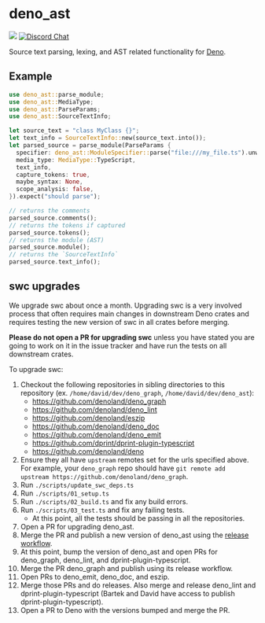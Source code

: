 # deno_ast

[![](https://img.shields.io/crates/v/deno_ast.svg)](https://crates.io/crates/deno_ast)
[![Discord Chat](https://img.shields.io/discord/684898665143206084?logo=discord&style=social)](https://discord.gg/deno)

Source text parsing, lexing, and AST related functionality for
[Deno](https://deno.land).

## Example

```rust
use deno_ast::parse_module;
use deno_ast::MediaType;
use deno_ast::ParseParams;
use deno_ast::SourceTextInfo;

let source_text = "class MyClass {}";
let text_info = SourceTextInfo::new(source_text.into());
let parsed_source = parse_module(ParseParams {
  specifier: deno_ast::ModuleSpecifier::parse("file:///my_file.ts").unwrap(),
  media_type: MediaType::TypeScript,
  text_info,
  capture_tokens: true,
  maybe_syntax: None,
  scope_analysis: false,
}).expect("should parse");

// returns the comments
parsed_source.comments();
// returns the tokens if captured
parsed_source.tokens();
// returns the module (AST)
parsed_source.module();
// returns the `SourceTextInfo`
parsed_source.text_info();
```

## swc upgrades

We upgrade swc about once a month. Upgrading swc is a very involved process that
often requires main changes in downstream Deno crates and requires testing the
new version of swc in all crates before merging.

**Please do not open a PR for upgrading swc** unless you have stated you are
going to work on it in the issue tracker and have run the tests on all
downstream crates.

To upgrade swc:

1. Checkout the following repositories in sibling directories to this repository
   (ex. `/home/david/dev/deno_graph`, `/home/david/dev/deno_ast`):
   - https://github.com/denoland/deno_graph
   - https://github.com/denoland/deno_lint
   - https://github.com/denoland/eszip
   - https://github.com/denoland/deno_doc
   - https://github.com/denoland/deno_emit
   - https://github.com/dprint/dprint-plugin-typescript
   - https://github.com/denoland/deno
1. Ensure they all have `upstream` remotes set for the urls specified above. For
   example, your `deno_graph` repo should have
   `git remote add upstream https://github.com/denoland/deno_graph`.
1. Run `./scripts/update_swc_deps.ts`
1. Run `./scripts/01_setup.ts`
1. Run `./scripts/02_build.ts` and fix any build errors.
1. Run `./scripts/03_test.ts` and fix any failing tests.
   - At this point, all the tests should be passing in all the repositories.
1. Open a PR for upgrading deno_ast.
1. Merge the PR and publish a new version of deno_ast using the
   [release workflow](https://github.com/denoland/deno_ast/actions/workflows/release.yml).
1. At this point, bump the version of deno_ast and open PRs for deno_graph,
   deno_lint, and dprint-plugin-typescript.
1. Merge the PR deno_graph and publish using its release workflow.
1. Open PRs to deno_emit, deno_doc, and eszip.
1. Merge those PRs and do releases. Also merge and release deno_lint and
   dprint-plugin-typescript (Bartek and David have access to publish
   dprint-plugin-typescript).
1. Open a PR to Deno with the versions bumped and merge the PR.
